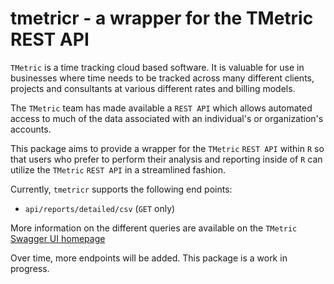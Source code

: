 # tmetricr - a wrapper for the TMetric REST API

`TMetric` is a time tracking cloud based software. It is valuable for use in businesses where time needs to be tracked across many different clients, projects and consultants at various different rates and billing models.

The `TMetric` team has made available a `REST API` which allows automated access to much of the data associated with an individual's or organization's accounts.

This package aims to provide a wrapper for the `TMetric` `REST API` within `R` so that users who prefer to perform their analysis and reporting inside of `R` can utilize the `TMetric` `REST API` in a streamlined fashion.

Currently, `tmetricr` supports the following end points:

- `api/reports/detailed/csv` (`GET` only)

More information on the different queries are available on the `TMetric` [Swagger UI homepage](https://app.tmetric.com/help/index)

Over time, more endpoints will be added. This package is a work in progress.
